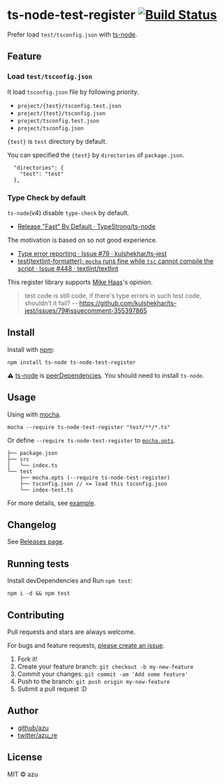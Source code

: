 # ts-node-test-register [![Build Status](https://travis-ci.org/azu/ts-node-test-register.svg?branch=master)](https://travis-ci.org/azu/ts-node-test-register)

Prefer load `test/tsconfig.json` with [ts-node](https://github.com/TypeStrong/ts-node "ts-node").

## Feature

### Load `test/tsconfig.json`

It load `tsconfig.json` file by following priority.

- `project/{test}/tsconfig.test.json`
- `project/{test}/tsconfig.json`
- `project/tsconfig.test.json`
- `project/tsconfig.json`

`{test}` is `test` directory by default.

You can specified the `{test}` by `directories` of `package.json`.

```
  "directories": {
    "test": "test"
  },
```

### Type Check by default

`ts-node`(v4) disable `type-check` by default.

- [Release "Fast" By Default · TypeStrong/ts-node](https://github.com/TypeStrong/ts-node/releases/tag/v4.0.0 "Release &#34;Fast&#34; By Default · TypeStrong/ts-node")

The motivation is based on so not good experience.

- [Type error reporting · Issue #79 · kulshekhar/ts-jest](https://github.com/kulshekhar/ts-jest/issues/79 "Type error reporting · Issue #79 · kulshekhar/ts-jest")
- [test(textlint-formatter): `mocha` runs fine while `tsc` cannot compile the script · Issue #448 · textlint/textlint](https://github.com/textlint/textlint/issues/448 "test(textlint-formatter): `mocha` runs fine while `tsc` cannot compile the script · Issue #448 · textlint/textlint")

This register library supports [Mike Haas](https://github.com/mikehaas763 "Mike Haas")'s opinion.

> test code is still code, if there's type errors in such test code, shouldn't it fail?
> -- <https://github.com/kulshekhar/ts-jest/issues/79#issuecomment-355397865>


## Install

Install with [npm](https://www.npmjs.com/):

    npm install ts-node ts-node-test-register

:warning: [ts-node](https://github.com/TypeStrong/ts-node "ts-node") is [peerDependencies](https://docs.npmjs.com/files/package.json#peerdependencies "peerDependencies").
You should need to install `ts-node`.

## Usage

Using with [mocha](https://github.com/mochajs/mocha "mocha").

```
mocha --require ts-node-test-register "test/**/*.ts"
```

Or define `--require ts-node-test-register` to [`mocha.opts`](example/test/mocha.opts).

```
├── package.json
├── src
│   └── index.ts
└── test
    ├── mocha.opts (--require ts-node-test-register)
    ├── tsconfig.json // <= load this tsconfig.json
    └── index-test.ts
```

For more details, see [example](./example/).

## Changelog

See [Releases page](https://github.com/azu/ts-node-test-register/releases).

## Running tests

Install devDependencies and Run `npm test`:

    npm i -d && npm test

## Contributing

Pull requests and stars are always welcome.

For bugs and feature requests, [please create an issue](https://github.com/azu/ts-node-test-register/issues).

1. Fork it!
2. Create your feature branch: `git checkout -b my-new-feature`
3. Commit your changes: `git commit -am 'Add some feature'`
4. Push to the branch: `git push origin my-new-feature`
5. Submit a pull request :D

## Author

- [github/azu](https://github.com/azu)
- [twitter/azu_re](https://twitter.com/azu_re)

## License

MIT © azu
